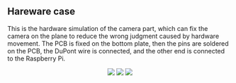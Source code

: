 ## Hareware case
This is the hardware simulation of the camera part, which can fix the camera on the plane to reduce the wrong judgment caused by hardware movement.
The PCB is fixed on the bottom plate, then the pins are soldered on the PCB, the DuPont wire is connected, and the other end is connected to the Raspberry Pi.
<p align="center">
<img src="https://user-images.githubusercontent.com/54718648/164107357-1bc11339-cc58-4481-88b8-d80f29a303cb.jpg" style="width:0.2;">
<img src="https://user-images.githubusercontent.com/54718648/164107364-69cb33ae-8c43-4910-956b-27ead3b53d8c.jpg" scale='0.1'>
<img src="https://user-images.githubusercontent.com/54718648/164107368-0efa5dfb-6271-4afb-ad1c-235c0d306333.jpg" scale='0.1'>
<img src="https://user-images.githubusercontent.com/54718648/164107370-da0e841a-b7b1-4075-9e09-3157d4803bec.jpg" scale='0.1'>

